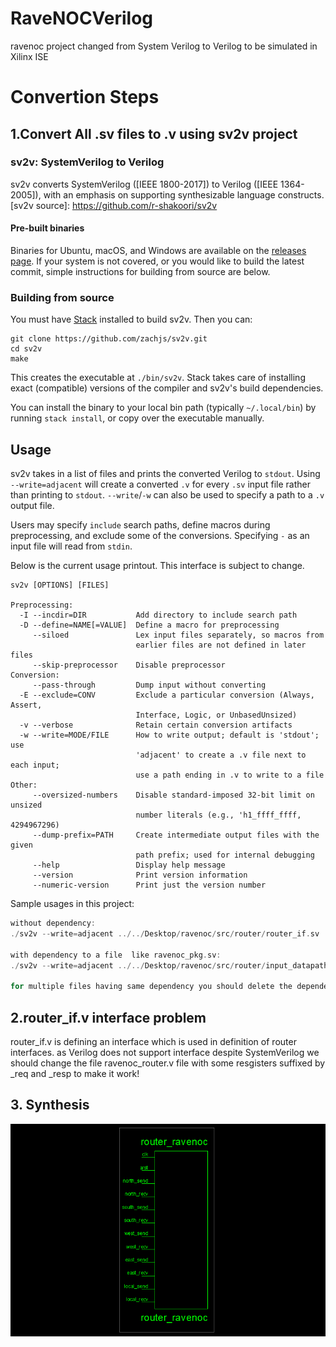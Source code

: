 # RaveNOCVerilog
ravenoc project changed from System Verilog to Verilog to  be  simulated in Xilinx ISE

# Convertion Steps
## 1.Convert All .sv files to .v using sv2v project
### sv2v: SystemVerilog to Verilog

sv2v converts SystemVerilog ([IEEE 1800-2017]) to Verilog ([IEEE 1364-2005]),
with an emphasis on supporting synthesizable language constructs.
[sv2v source]: https://github.com/r-shakoori/sv2v

#### Pre-built binaries

Binaries for Ubuntu, macOS, and Windows are available on the [releases page]. If
your system is not covered, or you would like to build the latest commit, simple
instructions for building from source are below.

[releases page]: https://github.com/r-shakoori/sv2v/releases

### Building from source

You must have [Stack] installed to build sv2v. Then you can:

[Stack]: https://www.haskellstack.org/

```
git clone https://github.com/zachjs/sv2v.git
cd sv2v
make
```

This creates the executable at `./bin/sv2v`. Stack takes care of installing
exact (compatible) versions of the compiler and sv2v's build dependencies.

You can install the binary to your local bin path (typically `~/.local/bin`) by
running `stack install`, or copy over the executable manually.


## Usage

sv2v takes in a list of files and prints the converted Verilog to `stdout`.
Using `--write=adjacent` will create a converted `.v` for every `.sv` input file
rather than printing to `stdout`. `--write`/`-w` can also be used to specify a
path to a `.v` output file.

Users may specify `include` search paths, define macros during preprocessing,
and exclude some of the conversions. Specifying `-` as an input file will read
from `stdin`.

Below is the current usage printout. This interface is subject to change.

```
sv2v [OPTIONS] [FILES]

Preprocessing:
  -I --incdir=DIR           Add directory to include search path
  -D --define=NAME[=VALUE]  Define a macro for preprocessing
     --siloed               Lex input files separately, so macros from
                            earlier files are not defined in later files
     --skip-preprocessor    Disable preprocessor
Conversion:
     --pass-through         Dump input without converting
  -E --exclude=CONV         Exclude a particular conversion (Always, Assert,
                            Interface, Logic, or UnbasedUnsized)
  -v --verbose              Retain certain conversion artifacts
  -w --write=MODE/FILE      How to write output; default is 'stdout'; use
                            'adjacent' to create a .v file next to each input;
                            use a path ending in .v to write to a file
Other:
     --oversized-numbers    Disable standard-imposed 32-bit limit on unsized
                            number literals (e.g., 'h1_ffff_ffff, 4294967296)
     --dump-prefix=PATH     Create intermediate output files with the given
                            path prefix; used for internal debugging
     --help                 Display help message
     --version              Print version information
     --numeric-version      Print just the version number
```

Sample usages in this project:

```c
without dependency:
./sv2v --write=adjacent ../../Desktop/ravenoc/src/router/router_if.sv

with dependency to a file  like ravenoc_pkg.sv:
./sv2v --write=adjacent ../../Desktop/ravenoc/src/router/input_datapath.sv ../../Desktop/ravenoc/src/router/ravenoc_pkg.sv

for multiple files having same dependency you should delete the dependency .v file and let  it be  recreated!
```

## 2.router_if.v interface problem

router_if.v is defining an interface which is used in definition of router interfaces. as Verilog does not support interface despite SystemVerilog we should change the file ravenoc_router.v file with some resgisters suffixed by _req and _resp to make it work!

## 3. Synthesis
![alt text](top-level.png)
